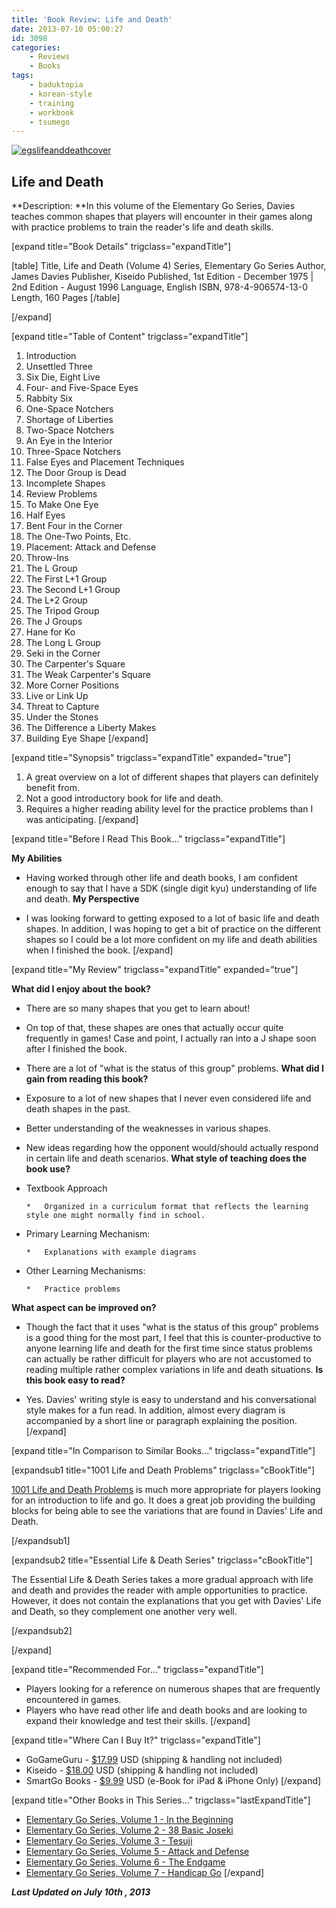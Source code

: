 ```yaml
---
title: 'Book Review: Life and Death'
date: 2013-07-10 05:00:27
id: 3098
categories:
	- Reviews
	- Books
tags:
	- baduktopia
	- korean-style
	- training
	- workbook
	- tsumego
---
```


[![egslifeanddeathcover](http://www.bengozen.com/wp-content/uploads/2013/06/egslifeanddeathcover.jpg)](http://www.bengozen.com/wp-content/uploads/2013/06/egslifeanddeathcover.jpg)

## Life and Death

**Description: **In this volume of the Elementary Go Series, Davies teaches common shapes that players will encounter in their games along with practice problems to train the reader's life and death skills.

<!--more-->

[expand title="Book Details" trigclass="expandTitle"]

[table]
Title, Life and Death (Volume 4)
Series, Elementary Go Series
Author, James Davies
Publisher, Kiseido
Published, 1st Edition - December 1975 | 2nd Edition - August 1996
Language, English
ISBN, 978-4-906574-13-0
Length, 160 Pages
[/table]

[/expand]

[expand title="Table of Content" trigclass="expandTitle"]

1.  Introduction
2.  Unsettled Three
3.  Six Die, Eight Live
4.  Four- and Five-Space Eyes
5.  Rabbity Six
6.  One-Space Notchers
7.  Shortage of Liberties
8.  Two-Space Notchers
9.  An Eye in the Interior
10.  Three-Space Notchers
11.  False Eyes and Placement Techniques
12.  The Door Group is Dead
13.  Incomplete Shapes
14.  Review Problems
15.  To Make One Eye
16.  Half Eyes
17.  Bent Four in the Corner
18.  The One-Two Points, Etc.
19.  Placement: Attack and Defense
20.  Throw-Ins
21.  The L Group
22.  The First L+1 Group
23.  The Second L+1 Group
24.  The L+2 Group
25.  The Tripod Group
26.  The J Groups
27.  Hane for Ko
28.  The Long L Group
29.  Seki in the Corner
30.  The Carpenter's Square
31.  The Weak Carpenter's Square
32.  More Corner Positions
33.  Live or Link Up
34.  Threat to Capture
35.  Under the Stones
36.  The Difference a Liberty Makes
37.  Building Eye Shape
[/expand]

[expand title="Synopsis" trigclass="expandTitle" expanded="true"]

1.  A great overview on a lot of different shapes that players can definitely benefit from.
2.  Not a good introductory book for life and death.
3.  Requires a higher reading ability level for the practice problems than I was anticipating.
[/expand]

[expand title="Before I Read This Book..." trigclass="expandTitle"]

**My Abilities**

*   Having worked through other life and death books, I am confident enough to say that I have a SDK (single digit kyu) understanding of life and death.
**My Perspective**

*   I was looking forward to getting exposed to a lot of basic life and death shapes. In addition, I was hoping to get a bit of practice on the different shapes so I could be a lot more confident on my life and death abilities when I finished the book.
[/expand]

[expand title="My Review" trigclass="expandTitle" expanded="true"]

**What did I enjoy about the book?**

*   There are so many shapes that you get to learn about!
*   On top of that, these shapes are ones that actually occur quite frequently in games! Case and point, I actually ran into a J shape soon after I finished the book.
*   There are a lot of "what is the status of this group" problems.
**What did I gain from reading this book?**

*   Exposure to a lot of new shapes that I never even considered life and death shapes in the past.
*   Better understanding of the weaknesses in various shapes.
*   New ideas regarding how the opponent would/should actually respond in certain life and death scenarios.
**What style of teaching does the book use?**

*   Textbook Approach

		*   Organized in a curriculum format that reflects the learning style one might normally find in school.

*   Primary Learning Mechanism:

		*   Explanations with example diagrams

*   Other Learning Mechanisms:

		*   Practice problems
**What aspect can be improved on?**

*   Though the fact that it uses "what is the status of this group" problems is a good thing for the most part, I feel that this is counter-productive to anyone learning life and death for the first time since status problems can actually be rather difficult for players who are not accustomed to reading multiple rather complex variations in life and death situations.
**Is this book easy to read?**

*   Yes. Davies' writing style is easy to understand and his conversational style makes for a fun read. In addition, almost every diagram is accompanied by a short line or paragraph explaining the position.
[/expand]

[expand title="In Comparison to Similar Books..." trigclass="expandTitle"]

[expandsub1 title="1001 Life and Death Problems" trigclass="cBookTitle"]

[1001 Life and Death Problems](http://www.bengozen.com/book-review-1001-life-and-death-problems/ "Book Review: 1001 Life and Death Problems") is much more appropriate for players looking for an introduction to life and go. It does a great job providing the building blocks for being able to see the variations that are found in Davies' Life and Death.

[/expandsub1]

[expandsub2 title="Essential Life &amp; Death Series" trigclass="cBookTitle"]

The Essential Life &amp; Death Series takes a more gradual approach with life and death and provides the reader with ample opportunities to practice. However, it does not contain the explanations that you get with Davies' Life and Death, so they complement one another very well.

[/expandsub2]

[/expand]

[expand title="Recommended For..." trigclass="expandTitle"]

*   Players looking for a reference on numerous shapes that are frequently encountered in games.
*   Players who have read other life and death books and are looking to expand their knowledge and test their skills.
[/expand]

[expand title="Where Can I Buy It?" trigclass="expandTitle"]

*   GoGameGuru - [$17.99](http://shop.gogameguru.com/life-and-death/?acc=e4da3b7fbbce2345d7772b0674a318d5 "Go Game Guru Purchase Link") USD (shipping &amp; handling not included)
*   Kiseido - [$18.00](http://kiseido.com/go_books.htm "Kiseido Purchase Link") USD (shipping &amp; handling not included)
*   SmartGo Books - [$9.99](http://www.smartgo.com/books.htm "SmartGo Book Link") USD (e-Book for iPad &amp; iPhone Only)
[/expand]

[expand title="Other Books in This Series..." trigclass="lastExpandTitle"]

*   [Elementary Go Series, Volume 1 - In the Beginning](http://www.bengozen.com/book-review-in-the-beginning/ "Book Review: In the Beginning")
*   [Elementary Go Series, Volume 2 - 38 Basic Joseki](http://www.bengozen.com/book-review-38-basic-joseki/ "Book Review: 38 Basic Joseki")
*   [Elementary Go Series, Volume 3 - Tesuji](http://www.bengozen.com/book-review-tesuji/ "Book Review: Tesuji")
*   [Elementary Go Series, Volume 5 - Attack and Defense](http://www.bengozen.com/book-review-attack-and-defense/ "Book Review: Attack and Defense")
*   [Elementary Go Series, Volume 6 - The Endgame](http://www.bengozen.com/book-review-the-endgame/ "Book Review: The Endgame")
*   [Elementary Go Series, Volume 7 - Handicap Go](http://www.bengozen.com/book-review-handicap-go/ "Book Review: Handicap Go")
[/expand]

_**Last Updated on July 10th , 2013**_